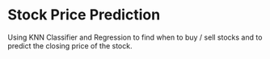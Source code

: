 # Stock Price Prediction

Using KNN Classifier and Regression to find when to buy / sell stocks and to predict the closing price of the stock.
